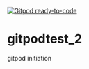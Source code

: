 [![Gitpod ready-to-code](https://img.shields.io/badge/Gitpod-ready--to--code-blue?logo=gitpod)](https://gitpod.io/#https://github.com/schliffen/gitpodtest_2)

# gitpodtest_2
gitpod initiation
